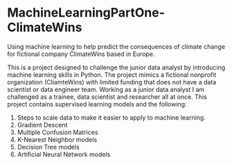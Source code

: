 # MachineLearningPartOne-ClimateWins
Using machine learning to help predict the consequences of climate change for fictional company ClimateWins based in Europe.

This is a project designed to challenge the junior data analyst by introducing machine learning skills in Python. The project mimics a fictional nonprofit organization (CliamteWins) with limited funding that does not have a data scientist or data engineer team. Working as a junior data analyst I am challenged as a trainee, data scientist and researcher all at once.
This project contains supervised learning models and the following:
  1) Steps to scale data to make it easier to apply to machine learning.
  2) Gradient Descent
  3) Multiple Confusion Matrices
  4) K-Nearest Neighbor models
  5) Decision Tree models
  6) Artificial Neural Network models
